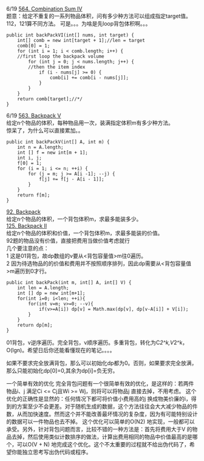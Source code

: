 6/19 [564. Combination Sum IV](https://www.lintcode.com/problem/combination-sum-iv/description)<br>
题意：给定不重复的一系列物品体积，问有多少种方法可以组成指定target值。 112，121算不同方法。
可是。。。为啥是先loop背包体积啊。。。
```
public int backPackVI(int[] nums, int target) {
    int[] comb = new int[target + 1];//len = target
    comb[0] = 1;
    for (int i = 1; i < comb.length; i++) { 
	//first loop the backpack volume
        for (int j = 0; j < nums.length; j++) { 
		//then the item index
            if (i - nums[j] >= 0) {
                comb[i] += comb[i - nums[j]];
            }
        }
    }
    return comb[target];//*/
}
```

6/19 [563. Backpack V](https://www.lintcode.com/problem/backpack-v/description)<br>
给定n个物品的体积，每种物品用一次，装满指定体积m有多少种方法。<br>
惊呆了，为什么可以直接累加。。
```
public int backPackV(int[] A, int m) {
    int n = A.length;
    int [] f = new int[m + 1];
    int i, j;
    f[0] = 1;
    for (i = 1; i <= n; ++i) {
        for (j = m; j >= A[i -1]; --j) {
            f[j] += f[j - A[i - 1]];
        }
    }
    return f[m]; 
}
```

[92. Backpack](https://www.lintcode.com/problem/backpack/description)<br>
给定n个物品的体积，一个背包体积m，求最多能装多少。<br>
[125. Backpack II](https://www.lintcode.com/problem/backpack-ii/description)<br>
给定n个物品的体积和价值，一个背包体积m，求最多能装的价值。<br>
92题的物品没有价值，直接把费用当做价值考虑就行<br>
几个要注意的点：<br>
1 这是01背包，故dp数组的v要从<背包容量值>m往0遍历。<br>
2 因为待选物品的的价值和费用并不按照顺序排列，因此dp需要从<背包容量值>m遍历到0才行。
```
public int backPack(int m, int[] A, int[] V) {
    int len = A.length;
    int [] dp = new int[m+1];
    for(int i=0; i<len; ++i){
        for(int v=m; v>=0; --v){
            if(v>=A[i]) dp[v] = Math.max(dp[v], dp[v-A[i]] + V[i]);
        }
    }
    return dp[m];
}
```
01背包，v逆序遍历。完全背包，v顺序遍历。多重背包，转化为C*2^k,V*2^k，O(lgn)。希望日后你还能看懂现在的笔记。。。。

如果不要求完全放满背包，那么可以初始化dp都为0。否则，如果要求完全放满，那么只能初始化dp[0]=0,其余为dp[i]=负无穷。

一个简单有效的优化
完全背包问题有一个很简单有效的优化，是这样的：若两件物品i、j 满足Ci <= Cj且Wi >= Wj，则将可以将物品j 直接去掉，不用考虑。
这个优化的正确性是显然的：任何情况下都可将价值小费用高的j 换成物美价廉的i，得到的方案至少不会更差。对于随机生成的数据，这个方法往往会大大减少物品的件数，从而加快速度。然而这个并不能改善最坏情况的复杂度，因为有可能特别设计的数据可以一件物品也去不掉。
这个优化可以简单的O(N2) 地实现，一般都可以承受。另外，针对背包问题而言，比较不错的一种方法是：首先将费用大于V 的物品去掉，然后使用类似计数排序的做法，计算出费用相同的物品中价值最高的是哪个，可以O(V + N) 地完成这个优化。这个不太重要的过程就不给出伪代码了，希望你能独立思考写出伪代码或程序。
